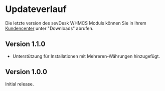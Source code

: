 # Updateverlauf

Die letzte version des sevDesk WHMCS Moduls können Sie in Ihrem [Kundencenter](https://portal.becker-software.de)
unter "Downloads" abrufen.

## Version 1.1.0

- Unterstützung für Installationen mit Mehreren-Währungen hinzugefügt.

## Version 1.0.0

Initial release.